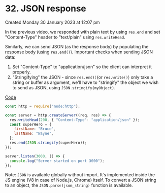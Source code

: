 # 32. JSON response
Created Monday 30 January 2023 at 12:07 pm

In the previous video, we responded with plain text by using `res.end` and set "Content-Type" header to "text/plain" using `res.writeHead`.

Similarly, we can send JSON (as the response body) by populating the response body (using `res.end()`). Important checks when sending JSON data:
1. Set "Content-Type" to "application/json" so the client can interpret it properly.
2. "Stringifying" the JSON - since `res.end()`(or `res.write()`) only take a string or buffer as argument, we'll have to "stringify" the object we wish to send as JSON, using `JSON.stringify(myObject)`. 

[Code](https://github.com/exemplar-codes/codevolution-nodejs/commit/bfa636d8f3bf1257b2e2e5504085402068a23645)
```js
const http = require("node:http");

const server = http.createServer((req, res) => {
  res.writeHead(200, { "Content-Type": "application/json" });
  const superHero = {
    firstName: "Bruce",
    lastName: "Wayne",
  };
  res.end(JSON.stringify(superHero));
});

server.listen(3000, () => {
  console.log("Server started on port 3000");
});
```

Note: `JSON` is available globally without import. It's implemented inside the JS engine (V8 in case of Node.js, Chrome) itself. To convert a JSON string to an object, the `JSON.parse(json_string)` function is available.